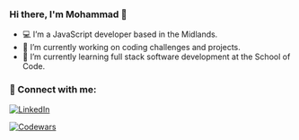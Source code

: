 ### Hi there, I'm Mohammad 👋

- 💻 I’m a JavaScript developer based in the Midlands. 
- 🔭 I’m currently working on coding challenges and projects.
- 🌱 I’m currently learning full stack software development at the School of Code. 

### 🤝 Connect with me:
[![LinkedIn](https://img.shields.io/badge/LinkedIn-0077B5?style=for-the-badge&logo=linkedin&logoColor=white)](https://www.linkedin.com/in/mzcoder7/)

<!-- [![Twitter](https://img.shields.io/badge/Twitter-1DA1F2?style=for-the-badge&logo=twitter&logoColor=white)](https://twitter.com/mzcoder7) -->

[![Codewars](https://www.codewars.com/users/mz0121coder/badges/small)](https://www.codewars.com/users/mz0121coder)


<!-- ## &#x1f4c8; GitHub Stats -->
<!-- ![MZ's GitHub stats](https://github-readme-stats.vercel.app/api?username=mz0121coder&show_icons=true&theme=tokyonight) -->
<!--
**mz0121coder/mz0121coder** is a ✨ _special_ ✨ repository because its `README.md` (this file) appears on your GitHub profile.

Here are some ideas to get you started:

- 🔭 I’m currently working on ...
- 🌱 I’m currently learning ...
- 👯 I’m looking to collaborate on ...
- 🤔 I’m looking for help with ...
- 💬 Ask me about ...
- 📫 How to reach me: ...
- 😄 Pronouns: ...
- ⚡ Fun fact: ...
-->
